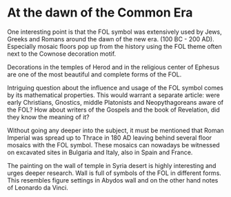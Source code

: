 # At the dawn of the Common Era

One interesting point is that the FOL symbol was extensively used by Jews, Greeks and Romans around the dawn of the new era. (100 BC - 200 AD). Especially mosaic floors pop up from the history using the FOL theme often next to the Cownose decoration motif.

Decorations in the temples of Herod and in the religious center of Ephesus are one of the most beautiful and complete forms of the FOL.

Intriguing question about the influence and usage of the FOL symbol comes by its mathematical properties. This would warrant a separate article: were early Christians, Gnostics, middle Platonists and Neopythagoreans aware of the FOL? How about writers of the Gospels and the book of Revelation, did they know the meaning of it?

Without going any deeper into the subject, it must be mentioned that Roman Imperial was spread up to Thrace in 180 AD leaving behind several floor mosaics with the FOL symbol. These mosaics can nowadays be witnessed on excavated sites in Bulgaria and Italy, also in Spain and France.

The painting on the wall of temple in Syria desert is highly interesting and urges deeper research. Wall is full of symbols of the FOL in different forms. This resembles figure settings in Abydos wall and on the other hand notes of Leonardo da Vinci.